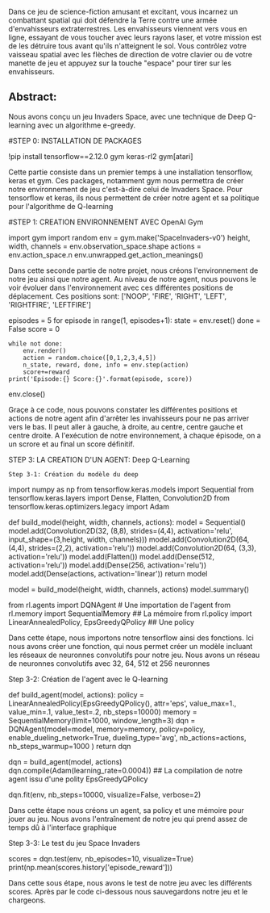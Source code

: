  Dans ce jeu de science-fiction amusant et excitant, vous incarnez un combattant spatial qui doit défendre la Terre contre une armée d'envahisseurs extraterrestres. Les envahisseurs viennent vers vous en ligne, essayant de vous toucher avec leurs rayons laser, et votre mission est de les détruire tous avant qu'ils n'atteignent le sol. Vous contrôlez votre vaisseau spatial avec les flèches de direction de votre clavier ou de votre manette de jeu et appuyez sur la touche "espace" pour tirer sur les envahisseurs.
 
 ## Abstract:
 Nous avons conçu un jeu Invaders Space, avec une technique de Deep Q-learning avec un algorithme e-greedy.
 

#STEP 0: INSTALLATION DE PACKAGES

!pip install tensorflow==2.12.0 gym keras-rl2 gym[atari]

Cette partie consiste dans un premier temps à une installation tensorflow, keras et gym.
Ces packages, notamment gym nous permettra de créer notre environnement de jeu c'est-à-dire celui de Invaders Space.
Pour tensorflow et keras, ils nous permettent de créer notre agent et sa politique pour l'algorithme de Q-learning

#STEP 1: CREATION ENVIRONNEMENT AVEC OpenAI Gym

import gym 
import random
env = gym.make('SpaceInvaders-v0')
height, width, channels = env.observation_space.shape
actions = env.action_space.n
env.unwrapped.get_action_meanings()

Dans cette seconde partie de notre projet, nous créons l'environnement de notre jeu ainsi que notre agent. Au niveau de notre agent, nous pouvons le voir évoluer 
dans l'environnement avec ces différentes positions de déplacement.
Ces positions sont: ['NOOP', 'FIRE', 'RIGHT', 'LEFT', 'RIGHTFIRE', 'LEFTFIRE']

episodes = 5
for episode in range(1, episodes+1):
    state = env.reset()
    done = False
    score = 0 
    
    while not done:
        env.render()
        action = random.choice([0,1,2,3,4,5])
        n_state, reward, done, info = env.step(action)
        score+=reward
    print('Episode:{} Score:{}'.format(episode, score))
env.close()

Graçe à ce code, nous pouvons constater les différentes positions et actions de notre agent afin d'arrêter les invahisseurs pour ne pas arriver vers le bas.
Il peut aller à gauche, à droite, au centre, centre gauche et centre droite. 
A l'exécution de notre environnement, à chaque épisode, on a un scrore et au final un score définitif.

STEP 3: LA CREATION D'UN AGENT: Deep Q-Learning

 	Step 3-1: Création du modèle du deep


import numpy as np
from tensorflow.keras.models import Sequential
from tensorflow.keras.layers import Dense, Flatten, Convolution2D
from tensorflow.keras.optimizers.legacy import Adam

def build_model(height, width, channels, actions):
    model = Sequential()
    model.add(Convolution2D(32, (8,8), strides=(4,4), activation='relu', input_shape=(3,height, width, channels)))
    model.add(Convolution2D(64, (4,4), strides=(2,2), activation='relu'))
    model.add(Convolution2D(64, (3,3), activation='relu'))
    model.add(Flatten())
    model.add(Dense(512, activation='relu'))
    model.add(Dense(256, activation='relu'))
    model.add(Dense(actions, activation='linear'))
    return model
		
model = build_model(height, width, channels, actions)
model.summary()

from rl.agents import DQNAgent  # Une importation de l'agent
from rl.memory import SequentialMemory ## La mémoire 
from rl.policy import LinearAnnealedPolicy, EpsGreedyQPolicy ## Une policy 

Dans cette étape, nous importons notre tensorflow ainsi des fonctions.
Ici nous avons créer une fonction, qui nous permet créer un modèle incluant les réseaux de neuronnes convolutifs pour notre jeu.
Nous avons un réseau de neuronnes convolutifs avec 32, 64, 512 et 256 neuronnes


Step 3-2: Création de l'agent avec le Q-learning



def build_agent(model, actions):
    policy = LinearAnnealedPolicy(EpsGreedyQPolicy(), attr='eps', value_max=1., value_min=.1, value_test=.2, nb_steps=10000)
    memory = SequentialMemory(limit=1000, window_length=3)
    dqn = DQNAgent(model=model, memory=memory, policy=policy,
                  enable_dueling_network=True, dueling_type='avg', 
                   nb_actions=actions, nb_steps_warmup=1000
                  )
    return dqn
		
dqn = build_agent(model, actions) 
dqn.compile(Adam(learning_rate=0.0004)) ## La compilation de notre agent issu d'une polity EpsGreedyQPolicy

dqn.fit(env, nb_steps=10000, visualize=False, verbose=2) 

Dans cette étape nous créons un agent, sa policy et une mémoire pour jouer au jeu.
Nous avons l'entraînement de notre jeu qui prend assez de temps dû à l'interface graphique

Step 3-3: Le test du jeu Space Invaders

scores = dqn.test(env, nb_episodes=10, visualize=True)
print(np.mean(scores.history['episode_reward']))

Dans cette sous étape, nous avons le test de notre jeu avec les différents scores.
Après par le code ci-dessous nous sauvegardons notre jeu et le chargeons.



